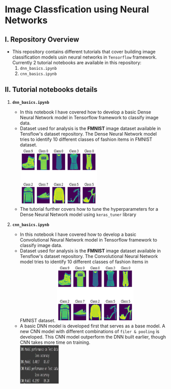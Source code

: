 # Image Classfication using Neural Networks

## I. Repository Overview

- This repository contains different tutorials that cover building image classification models usin neural networks in `Tensorflow` framework. Currently 2 tutorial notebooks are available in this repository:
  1. `dnn_basics.ipynb`
  2. `cnn_basics.ipynb`
  
## II. Tutorial notebooks details

1. **`dnn_basics.ipynb`**
    - In this notebook I have covered how to develop a basic Dense Neural Network model in Tensorflow framework to classify image data.
    - Dataset used for analysis is the **FMNIST** image dataset available in Tensflow's dataset repository. The Dense Neural Network model tries to identify 10 different classes of fashion items in FMNIST dataset.<br>
      <img src='./snippets/01.JPG' width='240' height='180' title='FMNIST Data With Labels'>
    - The tutorial further covers how to tune the hyperparameters for a Dense Neural Network model using `keras_tuner` library<br>

1. **`cnn_basics.ipynb`**
    - In this notebook I have covered how to develop a basic Convolutional Neural Network model in Tensorflow framework to classify image data.
    - Dataset used for analysis is the **FMNIST** image dataset available in Tensflow's dataset repository. The Convolutional Neural Network model tries to identify 10 different classes of fashion items in FMNIST dataset.
      <img src='./snippets/01.JPG' width='240' height='180' title='FMNIST Data With Labels'>
    - A basic DNN model is developed first that serves as a base model. A new CNN model with different combinations of `filer & pooling` is developed. This CNN model outperform the DNN built earlier, though CNN takes more time on training. <br>
      <img src='./snippets/02.JPG' width='120' height='120' title='Model Performances'>
